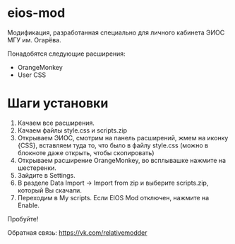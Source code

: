 # eios-mod

Модификация, разработанная специально для личного кабинета ЭИОС МГУ им. Огарёва.

Понадобятся следующие расширения:

- OrangeMonkey
- User CSS

# Шаги установки

1. Качаем все расширения.
2. Качаем файлы style.css и scripts.zip
3. Открываем ЭИОС, смотрим на панель расширений, жмем на иконку {CSS}, вставляем туда то, что было в файлу style.css (можно в блокноте даже открыть, чтобы скопировать)
4. Открываем расширение OrangeMonkey, во всплывашке нажмите на шестеренки.
5. Зайдите в Settings.
6. В разделе Data Import -> Import from zip и выберите scripts.zip, который Вы скачали.
7. Переходим в My scripts. Если EIOS Mod отключен, нажмите на Enable.

Пробуйте!

Обратная связь: https://vk.com/relativemodder
